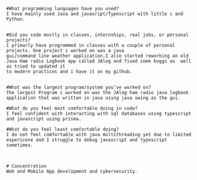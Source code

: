 
    #What programming languages have you used? 
    I have mainly used Java and javasript/Typescript with little c and Python.

    
    #Did you code mostly in classes, internships, real jobs, or personal projects? 
    I primarly have programmed in classes with a couple of personal projects. One project i worked on was a java 
    gui/command line weather application.I also started reworking an old Java Ham radio Logbook app called JAlog and fixed some buggs as  well as tried to updated it 
    to modern practices and i have it on my github. 


    #What was the largest program/system you’ve worked on?
    The largest Program i worked on was the JAlog ham radio java logbook application that was written in java using java swing as the gui. 
    
    #What do you feel most comfortable doing in code?
    I feel confident with interacting with sql databases using typescript and javascript using prisma. 
    
    #What do you feel least comfortable doing?
    I do not feel comfortable with java multithreading yet due to limited expericene and I struggle to debug javascript and typescript sometimes. 


    
    # Concentration 
    Web and Mobile App development and cybersecurity. 
